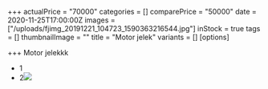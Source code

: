+++
actualPrice = "70000"
categories = []
comparePrice = "50000"
date = 2020-11-25T17:00:00Z
images = ["/uploads/fjimg_20191221_104723_1590363216544.jpg"]
inStock = true
tags = []
thumbnailImage = ""
title = "Motor jelek"
variants = []
[options]

+++
Motor jelekkk

* 1
* 2![](/uploads/mobil-icon1.jpg)